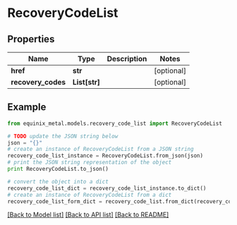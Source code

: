 # RecoveryCodeList


## Properties
Name | Type | Description | Notes
------------ | ------------- | ------------- | -------------
**href** | **str** |  | [optional] 
**recovery_codes** | **List[str]** |  | [optional] 

## Example

```python
from equinix_metal.models.recovery_code_list import RecoveryCodeList

# TODO update the JSON string below
json = "{}"
# create an instance of RecoveryCodeList from a JSON string
recovery_code_list_instance = RecoveryCodeList.from_json(json)
# print the JSON string representation of the object
print RecoveryCodeList.to_json()

# convert the object into a dict
recovery_code_list_dict = recovery_code_list_instance.to_dict()
# create an instance of RecoveryCodeList from a dict
recovery_code_list_form_dict = recovery_code_list.from_dict(recovery_code_list_dict)
```
[[Back to Model list]](../README.md#documentation-for-models) [[Back to API list]](../README.md#documentation-for-api-endpoints) [[Back to README]](../README.md)


